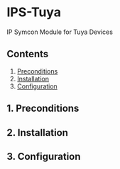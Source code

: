 # IPS-Tuya
IP Symcon Module for Tuya Devices

## Contents
1. [Preconditions](#1-preconditions)
2. [Installation](#2-installation)
3. [Configuration](#3-configuration)

## 1. Preconditions

## 2. Installation

## 3. Configuration


